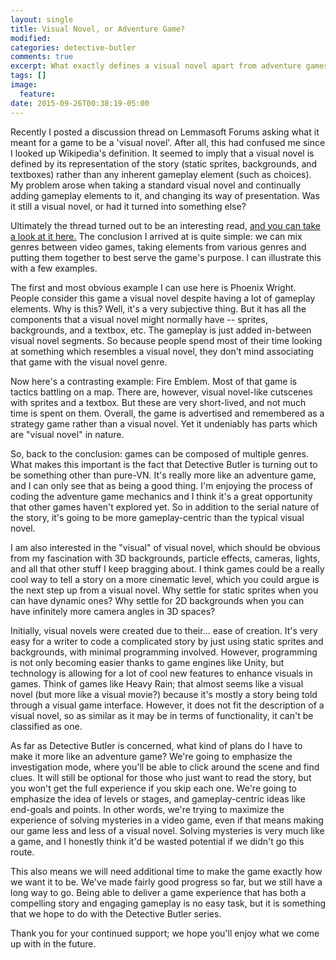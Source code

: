 ```yaml
---
layout: single
title: Visual Novel, or Adventure Game?
modified:
categories: detective-butler
comments: true
excerpt: What exactly defines a visual novel apart from adventure games?
tags: []
image:
  feature:
date: 2015-09-26T00:38:19-05:00
---
```


Recently I posted a discussion thread on Lemmasoft Forums asking what it meant for a game to be a 'visual novel'. After all, this had confused me since I looked up Wikipedia's definition. It seemed to imply that a visual novel is defined by its representation of the story (static sprites, backgrounds, and textboxes) rather than any inherent gameplay element (such as choices). My problem arose when taking a standard visual novel and continually adding gameplay elements to it, and changing its way of presentation. Was it still a visual novel, or had it turned into something else?

Ultimately the thread turned out to be an interesting read, [and you can take a look at it here.](http://lemmasoft.renai.us/forums/viewtopic.php?f=4&t=34306) The conclusion I arrived at is quite simple: we can mix genres between video games, taking elements from various genres and putting them together to best serve the game's purpose. I can illustrate this with a few examples.

The first and most obvious example I can use here is Phoenix Wright. People consider this game a visual novel despite having a lot of gameplay elements. Why is this? Well, it's a very subjective thing. But it has all the components that a visual novel might normally have -- sprites, backgrounds, and a textbox, etc. The gameplay is just added in-between visual novel segments. So because people spend most of their time looking at something which resembles a visual novel, they don't mind associating that game with the visual novel genre.

Now here's a contrasting example: Fire Emblem. Most of that game is tactics battling on a map. There are, however, visual novel-like cutscenes with sprites and a textbox. But these are very short-lived, and not much time is spent on them. Overall, the game is advertised and remembered as a strategy game rather than a visual novel. Yet it undeniably has parts which are "visual novel" in nature.

So, back to the conclusion: games can be composed of multiple genres. What makes this important is the fact that Detective Butler is turning out to be something other than pure-VN. It's really more like an adventure game, and I can only see that as being a good thing. I'm enjoying the process of coding the adventure game mechanics and I think it's a great opportunity that other games haven't explored yet. So in addition to the serial nature of the story, it's going to be more gameplay-centric than the typical visual novel.

I am also interested in the "visual" of visual novel, which should be obvious from my fascination with 3D backgrounds, particle effects, cameras, lights, and all that other stuff I keep bragging about. I think games could be a really cool way to tell a story on a more cinematic level, which you could argue is the next step up from a visual novel. Why settle for static sprites when you can have dynamic ones? Why settle for 2D backgrounds when you can have infinitely more camera angles in 3D spaces?

Initially, visual novels were created due to their... ease of creation. It's very easy for a writer to code a complicated story by just using static sprites and backgrounds, with minimal programming involved. However, programming is not only becoming easier thanks to game engines like Unity, but technology is allowing for a lot of cool new features to enhance visuals in games. Think of games like Heavy Rain; that almost seems like a visual novel (but more like a visual movie?) because it's mostly a story being told through a visual game interface. However, it does not fit the description of a visual novel, so as similar as it may be in terms of functionality, it can't be classified as one.

As far as Detective Butler is concerned, what kind of plans do I have to make it more like an adventure game? We're going to emphasize the investigation mode, where you'll be able to click around the scene and find clues. It will still be optional for those who just want to read the story, but you won't get the full experience if you skip each one. We're going to emphasize the idea of levels or stages, and gameplay-centric ideas like end-goals and points. In other words, we're trying to maximize the experience of solving mysteries in a video game, even if that means making our game less and less of a visual novel. Solving mysteries is very much like a game, and I honestly think it'd be wasted potential if we didn't go this route.

This also means we will need additional time to make the game exactly how we want it to be. We've made fairly good progress so far, but we still have a long way to go. Being able to deliver a game experience that has both a compelling story and engaging gameplay is no easy task, but it is something that we hope to do with the Detective Butler series.

Thank you for your continued support; we hope you'll enjoy what we come up with in the future.
